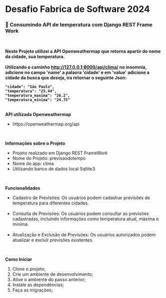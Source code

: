 # Desafio Fabrica de Software 2024

<h3>📝 Consumindo API de temperatura com Django REST Frame Work</h3>
<br>


<b>Neste Projeto utilizei a API Openweathermap que retorna apartir do nome da cidade, sua temperatura.</b><br><br>
<b>Utilizando o caminho http://127.0.0.1:8000/api/clima/ no insomnia, adicione no campo 'name' a palavra 'cidade' e em 'value' adicione a cidade da busca que deseja, ira retornar o seguinte Json: <br>


	"cidade": "São Paulo",
	"temperatura": "25.44",
	"temperatura_maxima": "26.2",
	"temperatura_minima": "24.75"
 </b>
<br>
<b>  API utilizada Openweathermap</b>
<ul>
    <li>https://openweathermap.org/api</li>
</ul>
<br>

<b> Informações sobre o Projeto</b>
<ul>
    <li>Projeto realizado em Django REST FrameWork</li>
    <li>Nome do Projeto: previsaodotempo</li>
    <li>Nome do app: clima</li>
    <li>Utilizando banco de dados local Sqllite3</li>
   
</ul>
<br>

<b>Funcionalidades</b>
<br>
<ul>
    <li>Cadastro de Previsões: Os usuários podem cadastrar previsões de temperatura para diferentes cidades.</li><br>
    <li>Consulta de Previsões: Os usuários podem consultar as previsões cadastradas, incluindo informações como temperatura atual, máxima e mínima.</li><br>
    <li>Atualização e Exclusão de Previsões: Os usuários autorizados podem atualizar e excluir previsões existentes.</li>
</ul>
<br>

<b> Como Iniciar</b>
<ol>
    <li>Clone o projeto;</li>
    <li>Crie um ambiente de desenvolvimento;</li>
    <li>Ative o ambiente do passo anterior;</li>
    <li>Instale as dependências;</li>
    <li>Faça as migrações;</li>
</ol>
<br>


